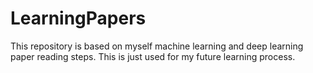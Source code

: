 # LearningPapers

This repository is based on myself machine learning and deep learning paper reading steps. This is just used for my future learning process.
